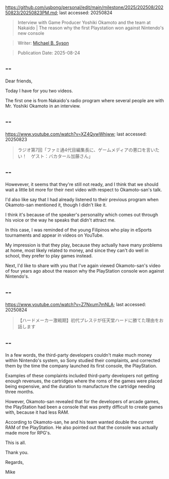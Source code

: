 https://github.com/usbong/personal/edit/main/milestone/2025/202508/20250823/20250823PM.md; last accessed: 20250824

> Interview with Game Producer Yoshiki Okamoto and the team at Nakaido | The reason why the first Playstation won against Nintendo's new console

> Writer: [Michael B. Syson](https://www.linkedin.com/in/michaelsyson/)

> Publication Date: 2025-08-24

## --

Dear friends,

Today I have for you two videos.

The first one is from Nakaido's radio program where several people are with Mr. Yoshiki Okamoto in an interview.

## --

https://www.youtube.com/watch?v=XZ4QywWhjww; last accessed: 20250823

> ラジオ第7回「ファミ通4代目編集長に、ゲームメディアの悪口を言いたい！　ゲスト：バカタール加藤さん」 

## --

Howevever, it seems that they're still not ready, and I think that we should wait a little bit more for their next video with respect to Okamoto-san's talk.

I'd also like say that I had already listened to their previous program when Okamoto-san mentioned it, though I didn't like it.

I think it's because of the speaker's personality which comes out through his voice or the way he speaks that didn't attract me.

In this case, I was reminded of the young Filipinos who play in eSports tournaments and appear in videos on YouTube.

My impression is that they play, because they actually have many problems at home, most likely related to money, and since they can't do well in school, they prefer to play games instead.

Next, I'd like to share with you that I've again viewed Okamoto-san's video of four years ago about the reason why the PlayStation console won against Nintendo's.

## --

https://www.youtube.com/watch?v=Z7Nxum7mNLA; last accessed: 20250824

> 【ハードメーカー激戦期】初代プレステが任天堂ハードに勝てた理由をお話します 

## --

In a few words, the third-party developers couldn't make much money within Nintendo's system, so Sony studied their complaints, and corrected them by the time the company launched its first console, the PlayStation.

Examples of these complaints included third-party developers not getting enough revenues, the cartridges where the roms of the games were placed being expensive, and the duration to manufacture the cartridge needing three months.

However, Okamoto-san revealed that for the developers of arcade games, the PlayStation had been a console that was pretty difficult to create games with, because it had less RAM. 

According to Okamoto-san, he and his team wanted double the current RAM of the PlayStation. He also pointed out that the console was actually made more for RPG's.

This is all.

Thank you.

Regards,

Mike